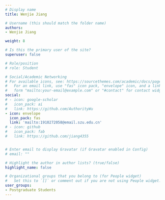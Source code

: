 ```yaml
---
# Display name
title: Wenjie Jiang

# Username (this should match the folder name)
authors:
- Wenjie Jiang

weight: 8

# Is this the primary user of the site?
superuser: false

# Role/position
# role: Student

# Social/Academic Networking
# For available icons, see: https://sourcethemes.com/academic/docs/page-builder/#icons
#   For an email link, use "fas" icon pack, "envelope" icon, and a link in the
#   form "mailto:your-email@example.com" or "#contact" for contact widget.
social:
# - icon: google-scholar
#   icon_pack: ai
#   link: https://github.com/AuthorityWu
- icon: envelope
  icon_pack: fas
  link: 'mailto:1910272058@email.szu.edu.cn'
# - icon: github
#   icon_pack: fab
#   link: https://github.com/jiang4355


# Enter email to display Gravatar (if Gravatar enabled in Config)
# email: ""

# Highlight the author in author lists? (true/false)
highlight_name: false

# Organizational groups that you belong to (for People widget)
#   Set this to `[]` or comment out if you are not using People widget.
user_groups:
- Postgraduate Students
---
```

